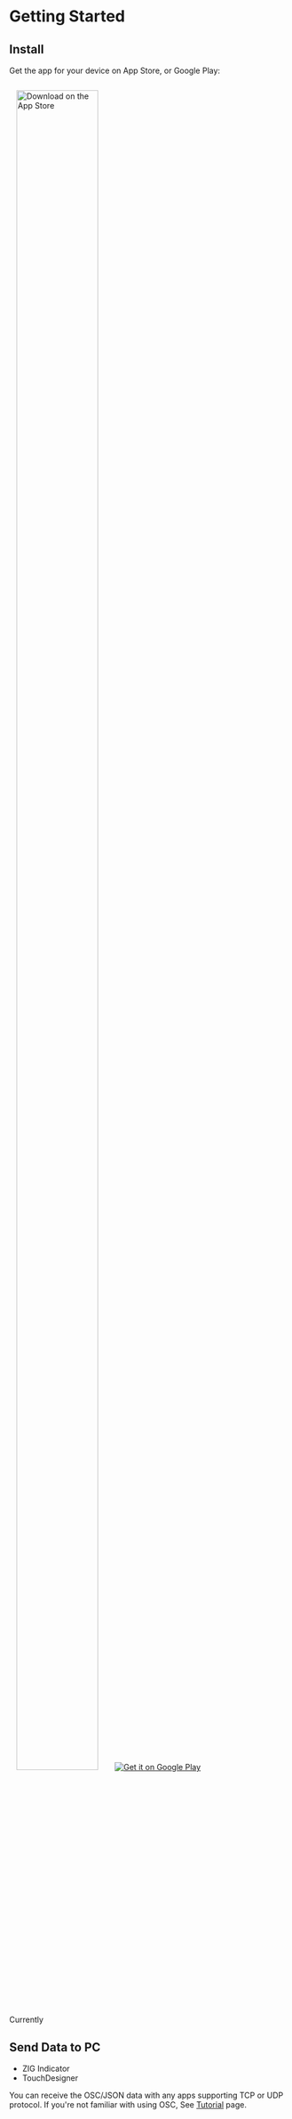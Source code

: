 # Getting Started

## Install

Get the app for your device on App Store, or Google Play:

<div class="badges">
<a
  target="\_blank"
  style="display: inline-block; width: 190px;"
  href="https://apps.apple.com/jp/app/zig-sim/id1112909974"><img style="margin: 7%; width: 88%" alt="Download on the App Store" src="ios-badge.svg"/></a><a
  target="\_blank"
  style="display: inline-block; width: 210px;"
  href="https://play.google.com/store/apps/details?id=com.oneten.drive.zig_sim&pcampaignid=MKT-Other-global-all-co-prtnr-py-PartBadge-Mar2515-1"><img alt="Get it on Google Play" src="https://play.google.com/intl/en_us/badges/images/generic/en_badge_web_generic.png"/></a>
</div>
<!-- Place badges center if width is lower than 419px($MQMobile) -->
<style>
@media (max-width: 419px) {
  .badges {
    margin: 30px;
    text-align: center;
  }
}
</style>

Currently

## Send Data to PC

- ZIG Indicator
- TouchDesigner

You can receive the OSC/JSON data with any apps supporting TCP or UDP protocol.
If you're not familiar with using OSC, See [Tutorial](./tutorial) page.
